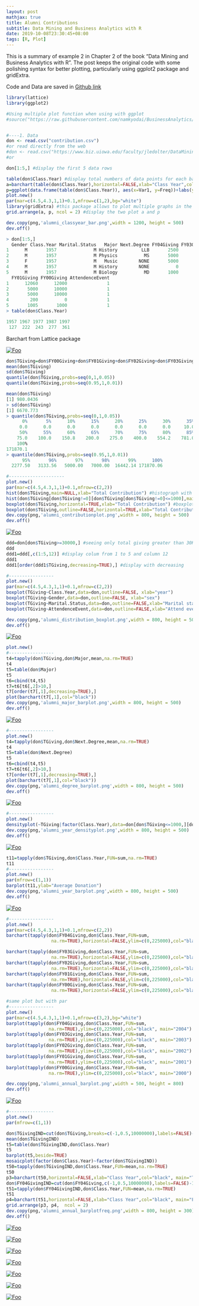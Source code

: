 ```yaml
---
layout: post
mathjax: true
title: Alumni Contributions
subtitle: Data Mining and Business Analytics with R
date: 2019-10-08T23:30:45+08:00
tags: [R, Plot]
---
```


This is a summary of example 2 in Chapter 2 of the book “Data Mining and Business Analytics with R”. The post keeps the original code with some polishing syntax for better plotting, particularly using ggplot2 package and gridExtra.

Code and Data are saved in [Github link](https://github.com/namkyodai/BusinessAnalytics/tree/master/AlumniContributions)


```r
library(lattice)
library(ggplot2)

#Using multiple plot function when using with ggplot
#source("https://raw.githubusercontent.com/namkyodai/BusinessAnalytics/master/genericfunctions/multiplot.R")


#----1. Data
don <- read.csv("contribution.csv")
#or read directly from the web
#don <- read.csv("https://www.biz.uiowa.edu/faculty/jledolter/DataMining/contribution.csv")
#or

don[1:5,] #display the first 5 data rows

table(don$Class.Year) #display total numbers of data points for each batch of year
a=barchart(table(don$Class.Year),horizontal=FALSE,xlab="Class Year",col="black")
p=ggplot(data.frame(table(don$Class.Year)), aes(x=Var1, y=Freq))+labs(y="Freq", x="Class Year") + geom_bar(stat="identity",width=0.8,color="blue",fill="steelblue")+geom_text(aes(label=Freq), vjust=-0.3, size=3.5)
plot.new()
par(mar=c(4.5,4.3,1,1)+0.1,mfrow=c(1,2),bg="white")
library(gridExtra) #this package allows to plot multiple graphs in the same plot despite the difference in plotting engines (e.g. ggplot or barchart)
grid.arrange(a, p, ncol = 2) #display the two plot a and p

dev.copy(png,'alumni_classyear_bar.png',width = 1200, height = 500)
dev.off()
```
```r
> don[1:5,]
  Gender Class.Year Marital.Status   Major Next.Degree FY04Giving FY03Giving FY02Giving
1      M       1957              M History         LLB       2500       2500       1400
2      M       1957              M Physics          MS       5000       5000       5000
3      F       1957              M   Music        NONE       5000       5000       5000
4      M       1957              M History        NONE          0       5100        200
5      M       1957              M Biology          MD       1000       1000       1000
  FY01Giving FY00Giving AttendenceEvent
1      12060      12000               1
2       5000      10000               1
3       5000      10000               1
4        200          0               1
5       1005       1000               1
> table(don$Class.Year)

1957 1967 1977 1987 1997
 127  222  243  277  361
 ```
Barchart from Lattice package

<a href="http://namkyodai.github.io" rel="some text">![Foo](https://raw.githubusercontent.com/namkyodai/BusinessAnalytics/master/AlumniContributions/alumni_classyear_bar.png)</a>

```r
don$TGiving=don$FY00Giving+don$FY01Giving+don$FY02Giving+don$FY03Giving+don$FY04Giving
mean(don$TGiving)
sd(don$TGiving)
quantile(don$TGiving,probs=seq(0,1,0.05))
quantile(don$TGiving,probs=seq(0.95,1,0.01))
```

```r
mean(don$TGiving)
[1] 980.0436
> sd(don$TGiving)
[1] 6670.773
> quantile(don$TGiving,probs=seq(0,1,0.05))
      0%       5%      10%      15%      20%      25%      30%      35%      40%      45%
     0.0      0.0      0.0      0.0      0.0      0.0      0.0     10.0     25.0     50.0
     50%      55%      60%      65%      70%      75%      80%      85%      90%      95%
    75.0    100.0    150.8    200.0    275.0    400.0    554.2    781.0   1050.0   2277.5
    100%
171870.1
> quantile(don$TGiving,probs=seq(0.95,1,0.01))
      95%       96%       97%       98%       99%      100%
  2277.50   3133.56   5000.00   7000.00  16442.14 171870.06
```


```r
#---------------------
plot.new()
par(mar=c(4.5,4.3,1,1)+0.1,mfrow=c(2,2))
hist(don$TGiving,main=NULL,xlab="Total Contribution") #histograph with outliners
hist(don$TGiving[don$TGiving!=0][don$TGiving[don$TGiving!=0]<=1000],main=NULL,xlab="Total Contribution") #histograph after delete outliners
boxplot(don$TGiving,horizontal=TRUE,xlab="Total Contribution") #boxplot with outliners
boxplot(don$TGiving,outline=FALSE,horizontal=TRUE,xlab="Total Contribution") #boxplot without outliners
dev.copy(png,'alumni_contributionplot.png',width = 800, height = 500)
dev.off()
```
<a href="http://namkyodai.github.io" rel="some text">![Foo](https://raw.githubusercontent.com/namkyodai/BusinessAnalytics/master/AlumniContributions/alumni_contributionplot.png)</a>

```r
ddd=don[don$TGiving>=30000,] #seeing only total giving greater than 30K
ddd
ddd1=ddd[,c(1:5,12)] #display colum from 1 to 5 and column 12
ddd1
ddd1[order(ddd1$TGiving,decreasing=TRUE),] #display with decreasing

#-----------------
plot.new()
par(mar=c(4.5,4.3,1,1)+0.1,mfrow=c(2,2))
boxplot(TGiving~Class.Year,data=don,outline=FALSE, xlab="year")
boxplot(TGiving~Gender,data=don,outline=FALSE, xlab="sex")
boxplot(TGiving~Marital.Status,data=don,outline=FALSE,xlab="Marital status")
boxplot(TGiving~AttendenceEvent,data=don,outline=FALSE,xlab="Attend event or not")

dev.copy(png,'alumni_distribution_boxplot.png',width = 800, height = 500)
dev.off()
```
<a href="http://namkyodai.github.io" rel="some text">![Foo](https://raw.githubusercontent.com/namkyodai/BusinessAnalytics/master/AlumniContributions/alumni_distribution_boxplot.png)</a>

```r
plot.new()
#-----------------
t4=tapply(don$TGiving,don$Major,mean,na.rm=TRUE)
t4
t5=table(don$Major)
t5
t6=cbind(t4,t5)
t7=t6[t6[,2]>10,]
t7[order(t7[,1],decreasing=TRUE),]
plot(barchart(t7[,1],col="black"))
dev.copy(png,'alumni_major_barplot.png',width = 800, height = 500)
dev.off()
```
<a href="http://namkyodai.github.io" rel="some text">![Foo](https://raw.githubusercontent.com/namkyodai/BusinessAnalytics/master/AlumniContributions/alumni_major_barplot.png)</a>

```r
#-----------------
plot.new()
t4=tapply(don$TGiving,don$Next.Degree,mean,na.rm=TRUE)
t4
t5=table(don$Next.Degree)
t5
t6=cbind(t4,t5)
t7=t6[t6[,2]>10,]
t7[order(t7[,1],decreasing=TRUE),]
plot(barchart(t7[,1],col="black"))
dev.copy(png,'alumni_degree_barplot.png',width = 800, height = 500)
dev.off()
```
<a href="http://namkyodai.github.io" rel="some text">![Foo](https://raw.githubusercontent.com/namkyodai/BusinessAnalytics/master/AlumniContributions/alumni_degree_barplot.png)</a>

```r
#-----------------
plot.new()
densityplot(~TGiving|factor(Class.Year),data=don[don$TGiving<=1000,][don[don$TGiving<=1000,]$TGiving&gt;0,],plot.points=FALSE,col="black")
dev.copy(png,'alumni_year_densityplot.png',width = 800, height = 500)
dev.off()
```
<a href="http://namkyodai.github.io" rel="some text">![Foo](https://raw.githubusercontent.com/namkyodai/BusinessAnalytics/master/AlumniContributions/alumni_degree_densityplot.png)</a>

```r
t11=tapply(don$TGiving,don$Class.Year,FUN=sum,na.rm=TRUE)
t11
#-----------------
plot.new()
par(mfrow=c(1,1))
barplot(t11,ylab="Average Donation")
dev.copy(png,'alumni_year_barplot.png',width = 800, height = 500)
dev.off()
```
<a href="http://namkyodai.github.io" rel="some text">![Foo](https://raw.githubusercontent.com/namkyodai/BusinessAnalytics/master/AlumniContributions/alumni_year_barplot.png)</a>

```r
#-----------------
plot.new()
par(mar=c(4.5,4.3,1,1)+0.1,mfrow=c(2,2))
barchart(tapply(don$FY04Giving,don$Class.Year,FUN=sum,
                 na.rm=TRUE),horizontal=FALSE,ylim=c(0,225000),col="black", main="2004")

barchart(tapply(don$FY03Giving,don$Class.Year,FUN=sum,
                 na.rm=TRUE),horizontal=FALSE,ylim=c(0,225000),col="black", main="2003")
barchart(tapply(don$FY02Giving,don$Class.Year,FUN=sum,
                 na.rm=TRUE),horizontal=FALSE,ylim=c(0,225000),col="black", main="2002")
barchart(tapply(don$FY01Giving,don$Class.Year,FUN=sum,
                 na.rm=TRUE),horizontal=FALSE,ylim=c(0,225000),col="black", main="2001")
barchart(tapply(don$FY00Giving,don$Class.Year,FUN=sum,
                 na.rm=TRUE),horizontal=FALSE,ylim=c(0,225000),col="black", main="2000")

#same plot but with par
#-----------------
plot.new()
par(mar=c(4.5,4.3,1,1)+0.1,mfrow=c(3,2),bg="white")
barplot(tapply(don$FY04Giving,don$Class.Year,FUN=sum,
                na.rm=TRUE),ylim=c(0,225000),col="black", main="2004")
barplot(tapply(don$FY03Giving,don$Class.Year,FUN=sum,
                na.rm=TRUE),ylim=c(0,225000),col="black", main="2003")
barplot(tapply(don$FY02Giving,don$Class.Year,FUN=sum,
                na.rm=TRUE),ylim=c(0,225000),col="black", main="2002")
barplot(tapply(don$FY01Giving,don$Class.Year,FUN=sum,
                na.rm=TRUE),ylim=c(0,225000),col="black", main="2001")
barplot(tapply(don$FY00Giving,don$Class.Year,FUN=sum,
                na.rm=TRUE),ylim=c(0,225000),col="black", main="2000")

dev.copy(png,'alumni_annual_barplot.png',width = 500, height = 800)
dev.off()
```
<a href="http://namkyodai.github.io" rel="some text">![Foo](https://raw.githubusercontent.com/namkyodai/BusinessAnalytics/master/AlumniContributions/alumni_annual_barplot.png)</a>

```r
#-----------------
plot.new()
par(mfrow=c(1,1))

don$TGivingIND=cut(don$TGiving,breaks=c(-1,0.5,10000000),labels=FALSE)-1
mean(don$TGivingIND)
t5=table(don$TGivingIND,don$Class.Year)
t5
barplot(t5,beside=TRUE)
mosaicplot(factor(don$Class.Year)~factor(don$TGivingIND))
t50=tapply(don$TGivingIND,don$Class.Year,FUN=mean,na.rm=TRUE)
t50
p3=barchart(t50,horizontal=FALSE,xlab="Class Year",col="black", main="TGiving")
don$FY04GivingIND=cut(don$FY04Giving,c(-1,0.5,10000000),labels=FALSE)-1
t51=tapply(don$FY04GivingIND,don$Class.Year,FUN=mean,na.rm=TRUE)
t51
p4=barchart(t51,horizontal=FALSE,xlab="Class Year",col="black", main="FY04Giving")
grid.arrange(p3, p4,  ncol = 2)
dev.copy(png,'alumni_annual_barplotfreq.png',width = 800, height = 300)
dev.off()
```
<a href="http://namkyodai.github.io" rel="some text">![Foo](https://raw.githubusercontent.com/namkyodai/BusinessAnalytics/master/AlumniContributions/alumni_annual_barplotbeside.png)</a>

<a href="http://namkyodai.github.io" rel="some text">![Foo](https://raw.githubusercontent.com/namkyodai/BusinessAnalytics/master/AlumniContributions/alumni_annual_mosaicplot.png)</a>

<a href="http://namkyodai.github.io" rel="some text">![Foo](https://raw.githubusercontent.com/namkyodai/BusinessAnalytics/master/AlumniContributions/alumni_annual_barplotfreq.png)</a>

<a href="http://namkyodai.github.io" rel="some text">![Foo](https://raw.githubusercontent.com/namkyodai/BusinessAnalytics/master/AlumniContributions/alumni_annual_correlatonplot.png)</a>

<a href="http://namkyodai.github.io" rel="some text">![Foo](https://raw.githubusercontent.com/namkyodai/BusinessAnalytics/master/AlumniContributions/alumni_annual_correlatonploteclipse.png)</a>

<a href="http://namkyodai.github.io" rel="some text">![Foo](https://raw.githubusercontent.com/namkyodai/BusinessAnalytics/master/AlumniContributions/alumni_annual_correlatonplotpie.png)</a>

<a href="http://namkyodai.github.io" rel="some text">![Foo](https://raw.githubusercontent.com/namkyodai/BusinessAnalytics/master/AlumniContributions/alumni_annual_genderattend01.png)</a>
